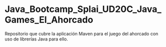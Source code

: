# Java_Bootcamp_Splai_UD20C_Java_Games_El_Ahorcado
Repositorio que cubre la aplicación Maven para el juego del ahorcado con uso de  librerías Java para ello.
